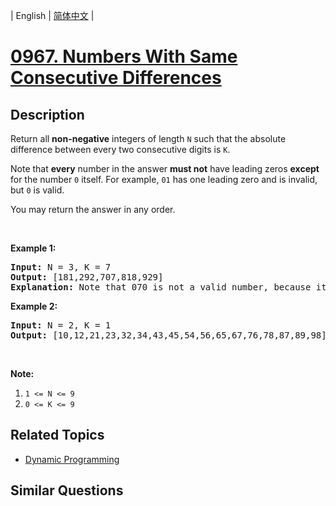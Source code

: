 
| English | [简体中文](README.md) |
# [0967. Numbers With Same Consecutive Differences](https://leetcode-cn.com/problems/numbers-with-same-consecutive-differences/)
## Description
<p>Return all <strong>non-negative</strong> integers of length <code>N</code> such that the absolute difference between every two consecutive digits is <code>K</code>.</p>

<p>Note that <strong>every</strong> number in the answer <strong>must not</strong> have leading zeros <strong>except</strong> for the number <code>0</code> itself. For example, <code>01</code> has one leading zero and is invalid, but <code>0</code> is valid.</p>

<p>You may return the answer in any order.</p>

<p>&nbsp;</p>

<p><strong>Example 1:</strong></p>

<pre>
<strong>Input: </strong>N = <span id="example-input-1-1">3</span>, K = <span id="example-input-1-2">7</span>
<strong>Output: </strong><span id="example-output-1">[181,292,707,818,929]</span>
<strong>Explanation: </strong>Note that 070 is not a valid number, because it has leading zeroes.
</pre>

<div>
<p><strong>Example 2:</strong></p>

<pre>
<strong>Input: </strong>N = <span id="example-input-2-1">2</span>, K = <span id="example-input-2-2">1</span>
<strong>Output: </strong><span id="example-output-2">[10,12,21,23,32,34,43,45,54,56,65,67,76,78,87,89,98]</span></pre>

<p>&nbsp;</p>
</div>

<p><strong>Note:</strong></p>

<ol>
	<li><code>1 &lt;= N &lt;= 9</code></li>
	<li><code>0 &lt;= K &lt;= 9</code></li>
</ol>

## Related Topics
- [Dynamic Programming](https://leetcode-cn.com/tag/dynamic-programming)
## Similar Questions

